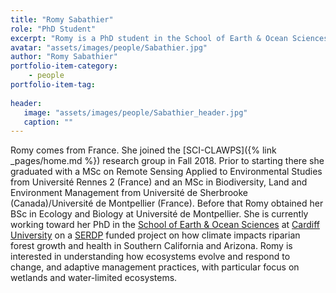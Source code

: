 ```yaml
---
title: "Romy Sabathier"
role: "PhD Student"
excerpt: "Romy is a PhD student in the School of Earth & Ocean Sciences at Cardiff University."
avatar: "assets/images/people/Sabathier.jpg"
author: "Romy Sabathier"
portfolio-item-category:
    - people
portfolio-item-tag:
    
header:
   image: "assets/images/people/Sabathier_header.jpg"
   caption: ""
---
```


Romy comes from France. She joined the [SCI-CLAWPS]({% link _pages/home.md %}) research group in Fall 2018. Prior to starting there she graduated with a MSc on Remote Sensing Applied to Environmental Studies from Université Rennes 2 (France) and an MSc in Biodiversity, Land and Environment Management from Université de Sherbrooke (Canada)/Université de Montpellier (France). Before that Romy obtained her BSc in Ecology and Biology at Université de Montpellier. She is currently working toward her PhD in the [School of Earth & Ocean Sciences](https://www.cardiff.ac.uk/earth-ocean-sciences) at [Cardiff University](https://www.cardiff.ac.uk) on a [SERDP](https://www.serdp-estcp.org/) funded project on how climate impacts riparian forest growth and health in Southern California and Arizona. Romy is interested in understanding how ecosystems evolve and respond to change, and adaptive management practices, with particular focus on wetlands and water-limited ecosystems. 

